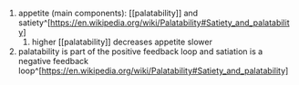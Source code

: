 1. appetite (main components): [[palatability]] and satiety^[https://en.wikipedia.org/wiki/Palatability#Satiety_and_palatability]
	1. higher [[palatability]] decreases appetite slower
2. palatability is part of the positive feedback loop and satiation is a negative feedback loop^[https://en.wikipedia.org/wiki/Palatability#Satiety_and_palatability]